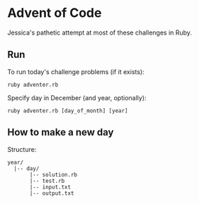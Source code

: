 # Advent of Code

Jessica's pathetic attempt at most of these challenges in Ruby.

## Run

To run today's challenge problems (if it exists):

`ruby adventer.rb`

Specify day in December (and year, optionally):

`ruby adventer.rb [day_of_month] [year]`


## How to make a new day

Structure:

```
year/
  |-- day/
       |-- solution.rb
       |-- test.rb
       |-- input.txt
       |-- output.txt
```
